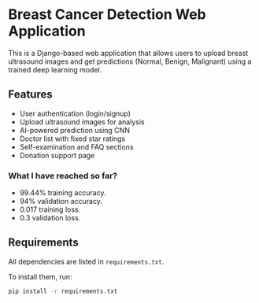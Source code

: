 # Breast Cancer Detection Web Application

This is a Django-based web application that allows users to upload breast ultrasound images and get predictions (Normal, Benign, Malignant) using a trained deep learning model.

## Features
- User authentication (login/signup)
- Upload ultrasound images for analysis
- AI-powered prediction using CNN
- Doctor list with fixed star ratings
- Self-examination and FAQ sections
- Donation support page

### What I have reached so far?
- 99.44% training accuracy.
- 94% validation accuracy.
- 0.017 training loss.
- 0.3 validation loss.

## Requirements
All dependencies are listed in `requirements.txt`.

To install them, run:
```bash
pip install -r requirements.txt

